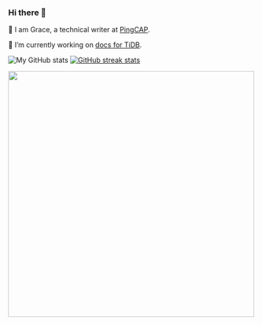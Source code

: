 ### Hi there 👋

🌱 I am Grace, a technical writer at [PingCAP](https://pingcap.com/).

🔭 I’m currently working on [docs for TiDB](https://github.com/pingcap/docs).

<!--
[![Vaunt Community](https://api.vaunt.dev/v1/github/entities/qiancai/badges/community)](https://community.vaunt.dev/board/qiancai)
-->

![My GitHub stats](https://github-readme-stats.vercel.app/api?username=qiancai&show_icons=true&theme=tokyonight&include_all_commits=true&number_format=long&rank_icon=percentile&card_width=500) 
[![GitHub streak stats](https://streak-stats.demolab.com/?user=qiancai&starting_year=2021&theme=tokyonight&card_width=500)](https://git.io/streak-stats)

<img src="https://api.vaunt.dev/v1/github/entities/qiancai/achievements?format=svg&limit=3" width="500" />



<!--
**qiancai/qiancai** is a ✨ _special_ ✨ repository because its `README.md` (this file) appears on your GitHub profile.

Here are some ideas to get you started:

- 🔭 I’m currently working on ...
- 🌱 I’m currently learning ...
- 👯 I’m looking to collaborate on ...
- 🤔 I’m looking for help with ...
- 💬 Ask me about ...
- 📫 How to reach me: ...
- 😄 Pronouns: ...
- ⚡ Fun fact: ...
-->
